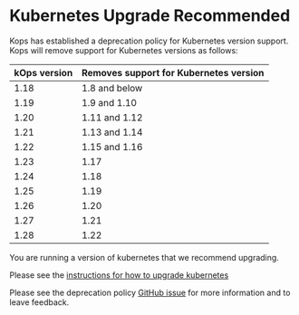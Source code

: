 # Kubernetes Upgrade Recommended

Kops has established a deprecation policy for Kubernetes version support.
Kops will remove support for Kubernetes versions as follows:

| kOps version | Removes support for Kubernetes version |
|--------------|----------------------------------------|
| 1.18         | 1.8 and below                          |
| 1.19         | 1.9 and 1.10                           |
| 1.20         | 1.11 and 1.12                          |
| 1.21         | 1.13 and 1.14                          |
| 1.22         | 1.15 and 1.16                          |
| 1.23         | 1.17                                   |
| 1.24         | 1.18                                   |
| 1.25         | 1.19                                   |
| 1.26         | 1.20                                   |
| 1.27         | 1.21                                   |
| 1.28         | 1.22                                   |

You are running a version of kubernetes that we recommend upgrading.

Please see the [instructions for how to upgrade kubernetes](https://kops.sigs.k8s.io/operations/updates_and_upgrades/#upgrading-kubernetes)

Please see the deprecation policy [GitHub issue](https://github.com/kubernetes/kops/issues/7999) for more information and to leave feedback.